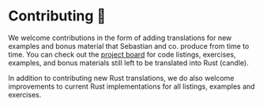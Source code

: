 # Contributing 🦀

We welcome contributions in the form of adding translations for new examples and
bonus material that Sebastian and co. produce from time to time. You can check
out the [project board](https://github.com/users/nerdai/projects/8) for code
listings, exercises, examples, and bonus materials still left to be translated
into Rust (candle).

In addition to contributing new Rust translations, we do also welcome improvements
to current Rust implementations for all listings, examples and exercises.